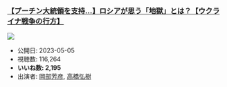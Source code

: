 ### [【プーチン大統領を支持…】ロシアが思う「地獄」とは？【ウクライナ戦争の行方】](https://www.youtube.com/watch?v=jVCeP_FCK2Y)
[![](https://img.youtube.com/vi/jVCeP_FCK2Y/sddefault.jpg)](https://www.youtube.com/watch?v=jVCeP_FCK2Y)
-   公開日: 2023-05-05
-   視聴数: 116,264
-   **いいね数: 2,195**
-   出演者: [岡部芳彦](/rehacq_fan/people/岡部芳彦 "wikilink"), [高橋弘樹](/rehacq_fan/people/高橋弘樹 "wikilink")
